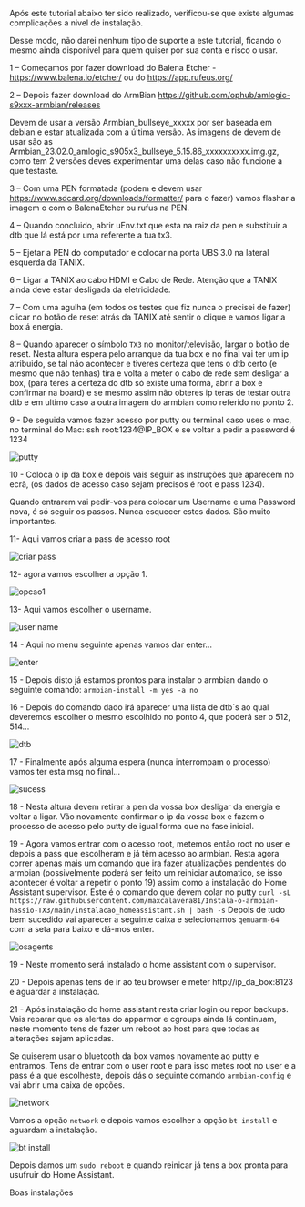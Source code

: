 Após este tutorial abaixo ter sido realizado, verificou-se que existe algumas complicações a nivel de instalação.

Desse modo, não darei nenhum tipo de suporte a este tutorial, ficando o mesmo ainda disponivel para quem quiser por sua conta e risco o usar.

1 – Começamos por fazer download do Balena Etcher - https://www.balena.io/etcher/ ou do https://app.rufeus.org/

2 – Depois fazer download do ArmBian https://github.com/ophub/amlogic-s9xxx-armbian/releases

Devem de usar a versão Armbian_bullseye_xxxxx por ser baseada em debian e estar atualizada com a última versão. As imagens de devem de usar são as Armbian_23.02.0_amlogic_s905x3_bullseye_5.15.86_xxxxxxxxxx.img.gz, como tem 2 versões deves experimentar uma delas caso não funcione a que testaste.

3 – Com uma PEN formatada (podem e devem usar https://www.sdcard.org/downloads/formatter/ para o fazer) vamos flashar a imagem o com o BalenaEtcher ou rufus na PEN.

4 – Quando concluido, abrir uEnv.txt que esta na raiz da pen e substituir a dtb que lá está por uma referente a tua tx3.

5 – Ejetar a PEN do computador e colocar na porta UBS 3.0 na lateral esquerda da TANIX.

6 – Ligar a TANIX ao cabo HDMI e Cabo de Rede. Atenção que a TANIX ainda deve estar desligada da eletricidade.

7 – Com uma agulha (em todos os testes que fiz nunca o precisei de fazer) clicar no botão de reset atrás da TANIX até sentir o clique e vamos ligar a box á energia.

8 – Quando aparecer o símbolo ```TX3``` no monitor/televisão, largar o botão de reset. Nesta altura espera pelo arranque da tua box e no final vai ter um ip atribuido, se tal não acontecer e tiveres certeza que tens o dtb certo (e mesmo que não tenhas) tira e volta a meter o cabo de rede sem desligar a box, (para teres a certeza do dtb só existe uma forma, abrir a box e confirmar na board) e se mesmo assim não obteres ip teras de testar outra dtb e em ultimo caso a outra imagem do armbian como referido no ponto 2.

9 - De seguida vamos fazer acesso por putty ou terminal caso uses o mac, no terminal do Mac: ssh root:1234@IP_BOX e se voltar a pedir a password é 1234

![putty](https://user-images.githubusercontent.com/43672635/212269473-e8f5bc73-39d8-4352-98cf-fd8240dec856.png)

10 - Coloca o ip da box e depois vais seguir as instruções que aparecem no ecrã, (os dados de acesso caso sejam precisos é root e pass 1234).

Quando entrarem vai pedir-vos para colocar um Username e uma Password nova, é só seguir os passos. Nunca esquecer estes dados. São muito importantes.

11- Aqui vamos criar a pass de acesso root

![criar pass](https://user-images.githubusercontent.com/43672635/212269776-ed27a55b-6676-4eca-a8e3-6418d0ad7947.jpeg)

12- agora vamos escolher a opção 1.

![opcao1](https://user-images.githubusercontent.com/43672635/212270022-2681da32-4073-4102-85f8-3daa138bbdd9.jpeg)

13- Aqui vamos escolher o username.

![user name](https://user-images.githubusercontent.com/43672635/212333440-deb4cfc2-1f09-4f76-ae35-2d5c272f1a41.jpeg)

14 - Aqui no menu seguinte apenas vamos dar enter…

![enter](https://user-images.githubusercontent.com/43672635/212333795-0eef3850-bc21-4ff2-8772-10e93a15e41e.jpeg)

15 - Depois disto já estamos prontos para instalar o armbian dando o seguinte comando: ```armbian-install -m yes -a no```

16 - Depois do comando dado irá aparecer uma lista de dtb´s ao qual deveremos escolher o mesmo escolhido no ponto 4, que poderá ser o 512, 514...

![dtb](https://user-images.githubusercontent.com/43672635/212334717-b3a50641-f55c-4f01-b631-e1b2b3f32d07.jpeg)

17 - Finalmente após alguma espera (nunca interrompam o processo) vamos ter esta msg no final…

![sucess](https://user-images.githubusercontent.com/43672635/212335189-f2d2090b-b343-4dc0-9509-d9d5f5859312.jpeg)

18 - Nesta altura devem retirar a pen da vossa box desligar da energia e voltar a ligar.
Vão novamente confirmar o ip da vossa box e fazem o processo de acesso pelo putty de igual forma que na fase inicial.

19 - Agora vamos entrar com o acesso root, metemos então root no user e depois a pass que escolheram e já têm acesso ao armbian. Resta agora correr apenas mais um comando que ira fazer atualizações pendentes do armbian (possivelmente poderá ser feito um reiniciar automatico, se isso acontecer é voltar a repetir o ponto 19) assim como a instalação do Home Assistant supervisor.
Este é o comando que devem colar no putty ```curl -sL https://raw.githubusercontent.com/maxcalavera81/Instala-o-armbian-hassio-TX3/main/instalacao_homeassistant.sh | bash -s```
Depois de tudo bem sucedido vai aparecer a seguinte caixa e selecionamos ```qemuarm-64``` com a seta para baixo e dá-mos enter.

![osagents](https://user-images.githubusercontent.com/43672635/212336624-b7161dfe-b0d1-4440-a8aa-589c95bd3abb.jpeg)

19 - Neste momento será instalado o home assistant com o supervisor.

20 - Depois apenas tens de ir ao teu browser e meter http://ip_da_box:8123 e aguardar a instalação.

21 - Após instalação do home assistant resta criar login ou repor backups. Vais reparar que os alertas do apparmor e cgroups ainda lá continuam, neste momento tens de fazer um reboot ao host para que todas as alterações sejam aplicadas.

Se quiserem usar o bluetooth da box vamos novamente ao putty e entramos. Tens de entrar com o user root e para isso metes root no user e a pass é a que escolheste,
depois dás o seguinte comando ```armbian-config``` e vai abrir uma caixa de opções.

![network](https://user-images.githubusercontent.com/43672635/212344741-788c48c3-e7e4-4fce-b1b4-25d86ddac8f3.png)

Vamos a opção ```network``` e depois vamos escolher a opção ```bt install``` e aguardam a instalação. 

![bt install](https://user-images.githubusercontent.com/43672635/212345004-a5651ad2-c35e-4fa4-81f5-170757be65f1.png)

Depois damos um ```sudo reboot``` e quando reinicar já tens a box pronta para usufruir do Home Assistant.

Boas instalações
